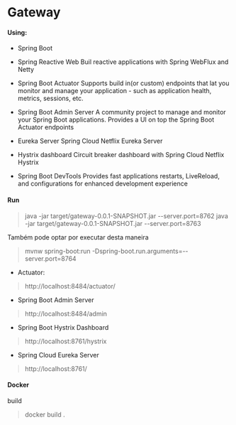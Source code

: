 # Gateway

#### Using:
- Spring Boot

- Spring Reactive Web
    Buil reactive applications with Spring WebFlux and Netty


- Spring Boot Actuator
    Supports build in(or custom) endpoints that lat you monitor and manage your application - such as application health,
metrics, sessions, etc.

- Spring Boot Admin Server
    A community project to manage and monitor your Spring Boot applications. Provides a UI on top the Spring Boot Actuator endpoints

- Eureka Server
    Spring Cloud Netflix Eureka Server

- Hystrix dashboard
    Circuit breaker dashboard with Spring Cloud Netflix Hystrix

- Spring Boot DevTools
    Provides fast applications restarts, LiveReload, and configurations for enhanced development experience



#### Run

> java -jar target/gateway-0.0.1-SNAPSHOT.jar --server.port=8762
> java -jar target/gateway-0.0.1-SNAPSHOT.jar --server.port=8763


Também pode optar por executar desta maneira
> mvnw spring-boot:run -Dspring-boot.run.arguments=--server.port=8764


- Actuator:
> http://localhost:8484/actuator/

- Spring Boot Admin Server
>  http://localhost:8484/admin

- Spring Boot Hystrix Dashboard
> http://localhost:8761/hystrix

- Spring Cloud Eureka Server
> http://localhost:8761/



#### Docker

build
> docker build .